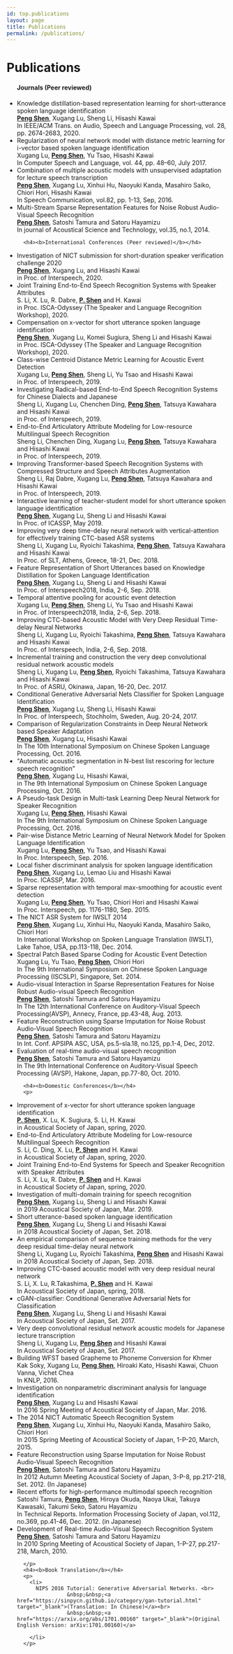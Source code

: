 ```yaml
---
id: top.publications
layout: page
title: Publications
permalink: /publications/
---
```

<div class="home">
  <h1 class="post-title">Publications</h1>
  <ul class="post-list">
      <h4><b>Journals (Peer reviewed)</b></h4>
<p>
<li>
  Knowledge distillation-based representation learning for short-utterance spoken language identification <br>
  <u><b>Peng Shen</b></u>, Xugang Lu, Sheng Li, Hisashi Kawai<br>
  In IEEE/ACM Trans. on Audio, Speech and Language Processing, vol. 28, pp. 2674-2683, 2020.<br>
</li>
<li>
  Regularization of neural network model with distance metric learning for i-vector based spoken language identification <br>
  Xugang Lu, <u><b>Peng Shen</b></u>, Yu Tsao, Hisashi Kawai<br>
  In Computer Speech and Language, vol. 44, pp. 48–60, July 2017.<br>
</li>
<li>
  Combination of multiple acoustic models with unsupervised adaptation for lecture speech transcription <br>				
  <u><b>Peng Shen</b></u>, Xugang Lu, Xinhui Hu, Naoyuki Kanda, Masahiro Saiko, Chiori Hori, Hisashi Kawai<br>
  In Speech Communication, vol.82, pp. 1-13, Sep, 2016.<br>
</li>
<li>
  Multi-Stream Sparse Representation Features for Noise Robust Audio-Visual Speech Recognition<br>
  <u><b>Peng Shen</b></u>, Satoshi Tamura and Satoru Hayamizu<br>
  In journal of Acoustical Science and Technology, vol.35, no.1, 2014.<br>
</li>
</p>


      <h4><b>International Conferences (Peer reviewed)</b></h4>
<p>   
<li>
Investigation of NICT submission for short-duration speaker verification challenge 2020<br>
<u><b>Peng Shen</b></u>, Xugang Lu, and Hisashi Kawai <br>
in Proc. of Interspeech, 2020. <br>
</li>  
  
<li>
Joint Training End-to-End Speech Recognition Systems with Speaker Attributes<br>
S. Li, X. Lu, R. Dabre, <u><b>P. Shen</b></u> and H. Kawai <br>
in Proc. ISCA-Odyssey (The Speaker and Language Recognition Workshop), 2020. <br>
</li>  
<li>
Compensation on x-vector for short utterance spoken language identification<br>
<u><b>Peng Shen</b></u>, Xugang Lu, Komei Sugiura, Sheng Li and Hisashi Kawai <br>
in Proc. ISCA-Odyssey (The Speaker and Language Recognition Workshop), 2020. <br>
</li>   
  
<li>
Class-wise Centroid Distance Metric Learning for Acoustic Event Detection<br>
Xugang Lu, <u><b>Peng Shen</b></u>, Sheng Li, Yu Tsao and Hisashi Kawai <br>
in Proc. of Interspeech, 2019. <br>
</li>  
<li>
Investigating Radical-based End-to-End Speech Recognition Systems for Chinese Dialects and Japanese<br>
Sheng Li, Xugang Lu, Chenchen Ding, <u><b>Peng Shen</b></u>, Tatsuya Kawahara and Hisashi Kawai<br> 
in Proc. of Interspeech, 2019.<br>
</li>  
<li>
End-to-End Articulatory Attribute Modeling for Low-resource Multilingual Speech Recognition<br>
Sheng Li, Chenchen Ding, Xugang Lu, <u><b>Peng Shen</b></u>, Tatsuya Kawahara and Hisashi Kawai<br>
in Proc. of Interspeech, 2019.<br>
</li>  
<li>
Improving Transformer-based Speech Recognition Systems with Compressed Structure and Speech Attributes Augmentation<br>
Sheng Li, Raj Dabre, Xugang Lu, <u><b>Peng Shen</b></u>, Tatsuya Kawahara and Hisashi Kawai<br>
in Proc. of Interspeech, 2019.<br>
</li>  
<li>
Interactive learning of teacher-student model for short utterance spoken language identification<br>
<u><b>Peng Shen</b></u>, Xugang Lu, Sheng Li and Hisashi Kawai <br>
In Proc. of ICASSP, May 2019.<br>
</li> 

<li>
Improving very deep time-delay neural network with vertical-attention for effectively training CTC-based ASR systems <br>
Sheng Li, Xugang Lu, Ryoichi Takashima, <u><b>Peng Shen</b></u>, Tatsuya Kawahara and Hisashi Kawai <br>
In Proc. of SLT, Athens, Greece, 18-21, Dec. 2018.
</li>
<li>
Feature Representation of Short Utterances based on Knowledge Distillation for Spoken Language Identification<br>
<u><b>Peng Shen</b></u>, Xugang Lu, Sheng Li and Hisashi Kawai <br>
In Proc. of Interspeech2018, India, 2-6, Sep. 2018.<br>
</li>
<li>
Temporal attentive pooling for acoustic event detection <br>
Xugang Lu, <u><b>Peng Shen</b></u>, Sheng Li, Yu Tsao and Hisashi Kawai <br>
in Proc. of Interspeech2018, India, 2-6, Sep. 2018.<br>
</li>
<li>
Improving CTC-based Acoustic Model with Very Deep Residual Time-delay Neural Networks <br>
Sheng Li, Xugang Lu, Ryoichi Takashima, <u><b>Peng Shen</b></u>, Tatsuya Kawahara and Hisashi Kawai <br>
In Proc. of Interspeech, India, 2-6, Sep. 2018.<br>
</li>

<li>
Incremental training and construction the very deep convolutional residual network acoustic models<br>
Sheng Li, Xugang Lu, <u><b>Peng Shen</b></u>, Ryoichi Takashima, Tatsuya Kawahara and Hisashi Kawai<br>
In Proc. of ASRU, Okinawa, Japan, 16-20, Dec. 2017.<br>
</li>					

<li>
Conditional Generative Adversarial Nets Classifier for Spoken Language Identification <br>
<u><b>Peng Shen</b></u>, Xugang Lu, Sheng Li, Hisashi Kawai <br>
In Proc. of Interspeech, Stochholm, Sweden, Aug. 20-24, 2017. <br>
</li>

<li>					
Comparison of Regularization Constraints in Deep Neural Network based Speaker Adaptation <br>
<u><b>Peng Shen</b></u>, Xugang Lu, Hisashi Kawai <br>
In The 10th International Symposium on Chinese Spoken Language Processing, Oct. 2016.<br>
</li>

<li>
"Automatic acoustic segmentation in N-best list rescoring for lecture speech recognition"<br>
<u><b>Peng Shen</b></u>, Xugang Lu, Hisashi Kawai,  <br>
in The 9th International Symposium on Chinese Spoken Language Processing, Oct. 2016.<br>
</li>

<li>
A Pseudo-task Design in Multi-task Learning Deep Neural Network for Speaker Recognition<br>
Xugang Lu, <u><b>Peng Shen</b></u>, Hisashi Kawai<br>
In The 9th International Symposium on Chinese Spoken Language Processing, Oct. 2016.<br>
</li>

<li>
Pair-wise Distance Metric Learning of Neural Network Model for Spoken Language Identification<br>
Xugang Lu, <u><b>Peng Shen</b></u>, Yu Tsao, and Hisashi Kawai<br>
In Proc. Interspeech, Sep. 2016.<br>
</li>

<li>
Local fisher discriminant analysis for spoken language identification<br>
<u><b>Peng Shen</b></u>, Xugang Lu, Lemao Liu and Hisashi Kawai<br>
In Proc. ICASSP, Mar. 2016.<br>
</li>

<li>
Sparse representation with temporal max-smoothing for acoustic event detection<br>
Xugang Lu, <u><b>Peng Shen</b></u>, Yu Tsao, Chiori Hori and Hisashi Kawai<br>
In Proc. Interspeech, pp. 1176-1180, Sep. 2015.<br>
</li>

<li>
The NICT ASR System for IWSLT 2014<br>
<u><b>Peng Shen</b></u>, Xugang Lu, Xinhui Hu, Naoyuki Kanda, Masahiro Saiko, Chiori Hori<br>
In International Workshop on Spoken Language Translation (IWSLT), Lake Tahoe, USA, pp.113-118, Dec. 2014.<br>
</li>

<li>
Spectral Patch Based Sparse Coding for Acoustic Event Detection<br>
Xugang Lu, Yu Tsao, <u><b>Peng Shen</b></u>, Chiori Hori<br>
In The 9th International Symposium on Chinese Spoken Language Processing (ISCSLP), Singapore, Set. 2014.<br>
</li>

<li>
Audio-visual Interaction in Sparse Representation Features for Noise Robust Audio-visual Speech Recognition<br>
<u><b>Peng Shen</b></u>, Satoshi Tamura and Satoru Hayamizu<br>
In The 12th International Conference on Auditory-Visual Speech Processing(AVSP), Annecy, France, pp.43-48, Aug. 2013.<br>
</li>

<li>
Feature Reconstruction using Sparse Imputation for Noise Robust Audio-Visual Speech Recognition<br>
<u><b>Peng Shen</b></u>, Satoshi Tamura and Satoru Hayamizu<br>
In Int. Conf. APSIPA ASC, USA, ps.5-sla.18, no.125, pp.1-4, Dec, 2012.<br>
</li>

<li>
Evaluation of real-time audio-visual speech recognition<br>
<u><b>Peng Shen</b></u>, Satoshi Tamura and Satoru Hayamizu<br>
In The 9th International Conference on Auditory-Visual Speech Processing (AVSP), Hakone, Japan, pp.77-80, Oct. 2010.<br>
</li>			


</p>

      <h4><b>Domestic Conferences</b></h4>
      <p>
      
<li>
Improvement of x-vector for short utterance spoken language identification<br>
<u><b>P. Shen</b></u>, X. Lu, K. Sugiura, S. Li, H. Kawai<br>
in Acoustical Society of Japan, spring, 2020.<br>
</li>
<li>
End-to-End Articulatory Attribute Modeling for Low-resource Multilingual Speech Recognition<br>
S. Li, C. Ding, X. Lu, <u><b>P. Shen</b></u> and H. Kawai<br>
in Acoustical Society of Japan, spring, 2020.<br>
</li>
<li>
Joint Training End-to-End Systems for Speech and Speaker Recognition with Speaker Attributes<br>
S. Li, X. Lu, R. Dabre, <u><b>P. Shen</b></u> and H. Kawai<br>
in Acoustical Society of Japan, spring, 2020.<br>
</li>
<li>
Investigation of multi-domain training for speech recognition<br>
<u><b>Peng Shen</b></u>, Xugang Lu, Sheng Li and Hisashi Kawai<br>
in 2019 Acoustical Society of Japan, Mar. 2019.<br>
</li>
<li>
Short utterance-based spoken language identification<br>
<u><b>Peng Shen</b></u>, Xugang Lu, Sheng Li and Hisashi Kawai<br>
in 2018 Acoustical Society of Japan, Set. 2018.<br>
</li>
<li>
An empirical comparison of sequence training methods for the very deep residual time-delay neural network<br>
Sheng Li, Xugang Lu, Ryoichi Takashima, <u><b>Peng Shen</b></u> and Hisashi Kawai<br>
in 2018 Acoustical Society of Japan, Sep. 2018.<br>
</li>      
      
<li>
Improving CTC-based acoustic model with very deep residual neural network<br>
S. Li, X. Lu, R.Takashima, <u><b>P. Shen</b></u> and H. Kawai<br>
In Acoustical Society of Japan, spring, 2018.<br>
</li>		

<li>
cGAN-classifier: Conditional Generative Adversarial Nets for Classification<br>
<u><b>Peng Shen</b></u>, Xugang Lu, Sheng Li and Hisashi Kawai<br>
In Acoustical Society of Japan, Set. 2017.<br>
</li>

<li>
Very deep convolutional residual network acoustic models for Japanese lecture transcription<br>
Sheng Li, Xugang Lu, <u><b>Peng Shen</b></u> and Hisashi Kawai<br>
In Acoustical Society of Japan, Set. 2017.<br>
</li>


<li>
Building WFST based Grapheme to Phoneme Conversion for Khmer<br>
Kak Soky, Xugang Lu, <u><b>Peng Shen</b></u>, Hiroaki Kato, Hisashi Kawai, Chuon Vanna, Vichet Chea<br>
In KNLP, 2016.<br>
</li>

<li>
Investigation on nonparametric discriminant analysis for language identification<br>
<u><b>Peng Shen</b></u>, Xugang Lu and Hisashi Kawai<br>
In 2016 Spring Meeting of Acoustical Society of Japan, Mar. 2016.<br>
</li>					

<li>
The 2014 NICT Automatic Speech Recognition System<br>
<u><b>Peng Shen</b></u>, Xugang Lu, Xinhui Hu, Naoyuki Kanda, Masahiro Saiko, Chiori Hori<br>
In 2015 Spring Meeting of Acoustical Society of Japan, 1-P-20, March, 2015.<br>
</li>

<li>
Feature Reconstruction using Sparse Imputation for Noise Robust Audio-Visual Speech Recognition<br>
<u><b>Peng Shen</b></u>, Satoshi Tamura and Satoru Hayamizu<br>
In 2012 Autumn Meeting Acoustical Society of Japan, 3-P-8, pp.217-218, Set. 2012. (In Japanese)<br>
</li>

<li>Recent efforts for high-performance multimodal speech recognition<br>
Satoshi Tamura, <u><b>Peng Shen</b></u>, Hiroya Okuda, Naoya Ukai, Takuya Kawasaki, Takumi Seko, Satoru Hayamizu<br>
In Technical Reports. Information Processing Society of Japan, vol.112, no.369, pp.41-46, Dec. 2012. (in Japanese)<br>
</li>

<li>
Development of Real-time Audio-Visual Speech Recognition System<br>
<u><b>Peng Shen</b></u>, Satoshi Tamura and Satoru Hayamizu<br>
In 2010 Spring Meeting of Acoustical Society of Japan, 1-P-27, pp.217-218, March, 2010.<br>
</li>
					
      </p>
      <h4><b>Book Translation</b></h4>
      <p>
        <li>
          NIPS 2016 Tutorial: Generative Adversarial Networks. <br> 
					&nbsp;&nbsp;<a href="https://sinpycn.github.io/category/gan-tutorial.html" target="_blank">(Translation: In Chinese)</a><br>
					&nbsp;&nbsp;<a href="https://arxiv.org/abs/1701.00160" target="_blank">(Original English Version: arXiv:1701.00160)</a>

        </li>
      </p>
   </ul> 
</div>

